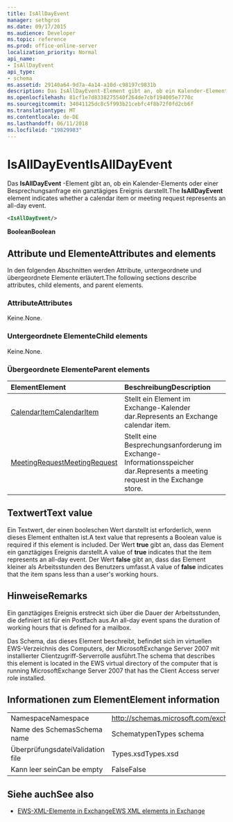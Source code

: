 ```yaml
---
title: IsAllDayEvent
manager: sethgros
ms.date: 09/17/2015
ms.audience: Developer
ms.topic: reference
ms.prod: office-online-server
localization_priority: Normal
api_name:
- IsAllDayEvent
api_type:
- schema
ms.assetid: 29140a64-9d7a-4a14-a10d-c98197c9831b
description: Das IsAllDayEvent-Element gibt an, ob ein Kalender-Elements oder einer Besprechungsanfrage ein ganztägiges Ereignis darstellt.
ms.openlocfilehash: 81cf1e7d8338275540f264de7cbf194005e7770c
ms.sourcegitcommit: 34041125dc8c5f993b21cebfc4f8b72f0fd2cb6f
ms.translationtype: MT
ms.contentlocale: de-DE
ms.lasthandoff: 06/11/2018
ms.locfileid: "19829983"
---
```

# <a name="isalldayevent"></a><span data-ttu-id="a38b8-103">IsAllDayEvent</span><span class="sxs-lookup"><span data-stu-id="a38b8-103">IsAllDayEvent</span></span>

<span data-ttu-id="a38b8-104">Das **IsAllDayEvent** -Element gibt an, ob ein Kalender-Elements oder einer Besprechungsanfrage ein ganztägiges Ereignis darstellt.</span><span class="sxs-lookup"><span data-stu-id="a38b8-104">The **IsAllDayEvent** element indicates whether a calendar item or meeting request represents an all-day event.</span></span> 
  
```xml
<IsAllDayEvent/>
```

 <span data-ttu-id="a38b8-105">**Boolean**</span><span class="sxs-lookup"><span data-stu-id="a38b8-105">**Boolean**</span></span>
## <a name="attributes-and-elements"></a><span data-ttu-id="a38b8-106">Attribute und Elemente</span><span class="sxs-lookup"><span data-stu-id="a38b8-106">Attributes and elements</span></span>

<span data-ttu-id="a38b8-107">In den folgenden Abschnitten werden Attribute, untergeordnete und übergeordnete Elemente erläutert.</span><span class="sxs-lookup"><span data-stu-id="a38b8-107">The following sections describe attributes, child elements, and parent elements.</span></span>
  
### <a name="attributes"></a><span data-ttu-id="a38b8-108">Attribute</span><span class="sxs-lookup"><span data-stu-id="a38b8-108">Attributes</span></span>

<span data-ttu-id="a38b8-109">Keine.</span><span class="sxs-lookup"><span data-stu-id="a38b8-109">None.</span></span>
  
### <a name="child-elements"></a><span data-ttu-id="a38b8-110">Untergeordnete Elemente</span><span class="sxs-lookup"><span data-stu-id="a38b8-110">Child elements</span></span>

<span data-ttu-id="a38b8-111">Keine.</span><span class="sxs-lookup"><span data-stu-id="a38b8-111">None.</span></span>
  
### <a name="parent-elements"></a><span data-ttu-id="a38b8-112">Übergeordnete Elemente</span><span class="sxs-lookup"><span data-stu-id="a38b8-112">Parent elements</span></span>

|<span data-ttu-id="a38b8-113">**Element**</span><span class="sxs-lookup"><span data-stu-id="a38b8-113">**Element**</span></span>|<span data-ttu-id="a38b8-114">**Beschreibung**</span><span class="sxs-lookup"><span data-stu-id="a38b8-114">**Description**</span></span>|
|:-----|:-----|
|[<span data-ttu-id="a38b8-115">CalendarItem</span><span class="sxs-lookup"><span data-stu-id="a38b8-115">CalendarItem</span></span>](calendaritem.md) <br/> |<span data-ttu-id="a38b8-116">Stellt ein Element im Exchange-Kalender dar.</span><span class="sxs-lookup"><span data-stu-id="a38b8-116">Represents an Exchange calendar item.</span></span>  <br/> |
|[<span data-ttu-id="a38b8-117">MeetingRequest</span><span class="sxs-lookup"><span data-stu-id="a38b8-117">MeetingRequest</span></span>](meetingrequest.md) <br/> |<span data-ttu-id="a38b8-118">Stellt eine Besprechungsanforderung im Exchange-Informationsspeicher dar.</span><span class="sxs-lookup"><span data-stu-id="a38b8-118">Represents a meeting request in the Exchange store.</span></span>  <br/> |
   
## <a name="text-value"></a><span data-ttu-id="a38b8-119">Textwert</span><span class="sxs-lookup"><span data-stu-id="a38b8-119">Text value</span></span>

<span data-ttu-id="a38b8-120">Ein Textwert, der einen booleschen Wert darstellt ist erforderlich, wenn dieses Element enthalten ist.</span><span class="sxs-lookup"><span data-stu-id="a38b8-120">A text value that represents a Boolean value is required if this element is included.</span></span> <span data-ttu-id="a38b8-121">Der Wert **true** gibt an, dass das Element ein ganztägiges Ereignis darstellt.</span><span class="sxs-lookup"><span data-stu-id="a38b8-121">A value of **true** indicates that the item represents an all-day event.</span></span> <span data-ttu-id="a38b8-122">Der Wert **false** gibt an, dass das Element kleiner als Arbeitsstunden des Benutzers umfasst.</span><span class="sxs-lookup"><span data-stu-id="a38b8-122">A value of **false** indicates that the item spans less than a user's working hours.</span></span> 
  
## <a name="remarks"></a><span data-ttu-id="a38b8-123">Hinweise</span><span class="sxs-lookup"><span data-stu-id="a38b8-123">Remarks</span></span>

<span data-ttu-id="a38b8-124">Ein ganztägiges Ereignis erstreckt sich über die Dauer der Arbeitsstunden, die definiert ist für ein Postfach aus.</span><span class="sxs-lookup"><span data-stu-id="a38b8-124">An all-day event spans the duration of working hours that is defined for a mailbox.</span></span>
  
<span data-ttu-id="a38b8-125">Das Schema, das dieses Element beschreibt, befindet sich im virtuellen EWS-Verzeichnis des Computers, der MicrosoftExchange Server 2007 mit installierter Clientzugriff-Serverrolle ausführt.</span><span class="sxs-lookup"><span data-stu-id="a38b8-125">The schema that describes this element is located in the EWS virtual directory of the computer that is running MicrosoftExchange Server 2007 that has the Client Access server role installed.</span></span>
  
## <a name="element-information"></a><span data-ttu-id="a38b8-126">Informationen zum Element</span><span class="sxs-lookup"><span data-stu-id="a38b8-126">Element information</span></span>

|||
|:-----|:-----|
|<span data-ttu-id="a38b8-127">Namespace</span><span class="sxs-lookup"><span data-stu-id="a38b8-127">Namespace</span></span>  <br/> |http://schemas.microsoft.com/exchange/services/2006/types  <br/> |
|<span data-ttu-id="a38b8-128">Name des Schemas</span><span class="sxs-lookup"><span data-stu-id="a38b8-128">Schema name</span></span>  <br/> |<span data-ttu-id="a38b8-129">Schematypen</span><span class="sxs-lookup"><span data-stu-id="a38b8-129">Types schema</span></span>  <br/> |
|<span data-ttu-id="a38b8-130">Überprüfungsdatei</span><span class="sxs-lookup"><span data-stu-id="a38b8-130">Validation file</span></span>  <br/> |<span data-ttu-id="a38b8-131">Types.xsd</span><span class="sxs-lookup"><span data-stu-id="a38b8-131">Types.xsd</span></span>  <br/> |
|<span data-ttu-id="a38b8-132">Kann leer sein</span><span class="sxs-lookup"><span data-stu-id="a38b8-132">Can be empty</span></span>  <br/> |<span data-ttu-id="a38b8-133">False</span><span class="sxs-lookup"><span data-stu-id="a38b8-133">False</span></span>  <br/> |
   
## <a name="see-also"></a><span data-ttu-id="a38b8-134">Siehe auch</span><span class="sxs-lookup"><span data-stu-id="a38b8-134">See also</span></span>



- [<span data-ttu-id="a38b8-135">EWS-XML-Elemente in Exchange</span><span class="sxs-lookup"><span data-stu-id="a38b8-135">EWS XML elements in Exchange</span></span>](ews-xml-elements-in-exchange.md)

